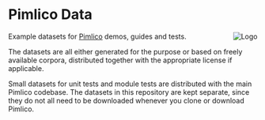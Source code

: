# Pimlico Data

<img align="right" src="https://raw.githubusercontent.com/markgw/pimlico/master/docs/_static/logo_name_500.png" alt="Logo" />

Example datasets for [Pimlico](https://github.com/markgw/pimlico/>) demos, guides and tests.

The datasets are all either generated for the purpose or based on freely available corpora, distributed together with the appropriate license if applicable.

Small datasets for unit tests and module tests are distributed with the main Pimlico codebase. The datasets in this repository are kept separate, since they do not all need to be downloaded whenever you clone or download Pimlico.
